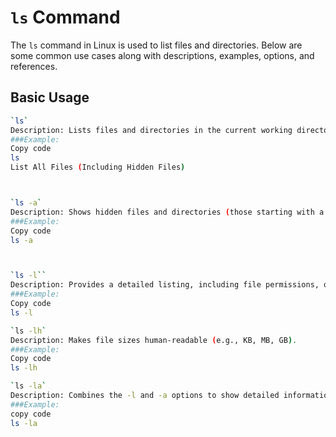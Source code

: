 
# `ls` Command

The `ls` command in Linux is used to list files and directories. Below are some common use cases along with descriptions, examples, options, and references.

## Basic Usage

```bash
`ls`
Description: Lists files and directories in the current working directory.
###Example:
Copy code
ls
List All Files (Including Hidden Files)



`ls -a`
Description: Shows hidden files and directories (those starting with a dot .).
###Example:
Copy code
ls -a



`ls -l``
Description: Provides a detailed listing, including file permissions, owner, group, size, and modification date.
###Example:
Copy code
ls -l

`ls -lh`
Description: Makes file sizes human-readable (e.g., KB, MB, GB).
###Example:
Copy code
ls -lh

`ls -la`
Description: Combines the -l and -a options to show detailed information, including hidden files.
###Example:
copy code 
ls -la










